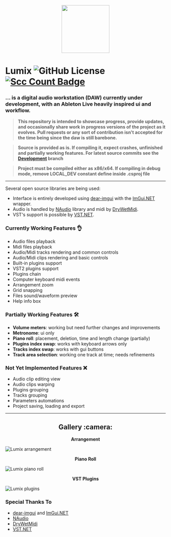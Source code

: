 <p align="center">
 <img src="https://i.imgur.com/PhXPmxf.png" width="150" height="150" />
</p>

# Lumix ![GitHub License](https://img.shields.io/github/license/ImAxel0/Lumix) [![Scc Count Badge](https://sloc.xyz/github/ImAxel0/Lumix/?category=code)](https://github.com/ImAxel0/Lumix/)

### **... is a digital audio workstation (DAW) currently under development, with an Ableton Live heavily inspired ui and workflow.**

> **This repository is intended to showcase progress, provide updates, and occasionally share work in progress versions of the project as it evolves.
Pull requests or any sort of contribution isn't accepted for the time being since the daw is still barebone.**

> **Source is provided as is. If compiling it, expect crashes, unfinished and partially working features. For latest source commits see the [Development](https://github.com/ImAxel0/Lumix/tree/Development) branch**

> **Project must be compiled either as x86/x64. If compiling in debug mode, remove LOCAL_DEV constant define inside .csproj file**

---

Several open source libraries are being used:
- Interface is entirely developed using [dear-imgui](https://github.com/ocornut/imgui) with the [ImGui.NET](https://github.com/ImGuiNET/ImGui.NET) wrapper.
- Audio is handled by [NAudio](https://github.com/naudio/NAudio) library and midi by [DryWetMidi](https://github.com/melanchall/drywetmidi).
- VST's support is possible by [VST.NET](https://github.com/obiwanjacobi/vst.net).

### Currently Working Features :ok_hand:
- Audio files playback
- Midi files playback
- Audio/Midi tracks rendering and common controls
- Audio/Midi clips rendering and basic controls
- Built-in plugins support
- VST2 plugins support
- Plugins chain
- Computer keyboard midi events
- Arrangement zoom
- Grid snapping
- Files sound/waveform preview
- Help info box

### Partially Working Features :hammer_and_wrench:
- **Volume meters**: working but need further changes and improvements
- **Metronome**: ui only
- **Piano roll**: placement, deletion, time and length change (partially)  
- **Plugins index swap**: works with keyboard arrows only
- **Tracks index swap**: works with gui buttons
- **Track area selection**: working one track at time; needs refinements

### Not Yet Implemented Features :x:
- Audio clip editing view
- Audio clips warping
- Plugins grouping
- Tracks grouping
- Parameters automations
- Project saving, loading and export
---

<h2 align="center">
 Gallery :camera:
</h2>

<p align="center">
 <b>Arrangement</b>
</p>

![Lumix arrangement](https://github.com/user-attachments/assets/e37157f1-aaa0-45de-b877-165215a48598)

<p align="center">
 <b>Piano Roll</b>
</p>

![Lumix piano roll](https://github.com/user-attachments/assets/5ba67ccd-325a-409a-999e-87ce9fa64f19)

<p align="center">
 <b>VST Plugins</b>
</p>

![Lumix plugins](https://github.com/user-attachments/assets/70aa6132-4ce6-459b-9679-7ae36ae93044)

### Special Thanks To
- [dear-imgui](https://github.com/ocornut/imgui) and [ImGui.NET](https://github.com/ImGuiNET/ImGui.NET)
- [NAudio](https://github.com/naudio/NAudio)
- [DryWetMidi](https://github.com/melanchall/drywetmidi)
- [VST.NET](https://github.com/obiwanjacobi/vst.net)
